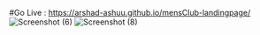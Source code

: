 #Go Live : https://arshad-ashuu.github.io/mensClub-landingpage/ 
![Screenshot (6)](https://github.com/Arshad-ashuu/Codsoft/assets/111066886/e3d82e10-a7fd-456c-bc3e-29f041a1e71b)
![Screenshot (8)](https://github.com/Arshad-ashuu/Codsoft/assets/111066886/4a6616d8-f7fe-424c-9012-33daeeb8cc22)

